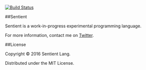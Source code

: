 [![Build Status](https://travis-ci.org/sentient-lang/sentient-lang.svg?branch=gh-pages)](https://travis-ci.org/sentient-lang/sentient-lang)

##Sentient

Sentient is a work-in-progress experimental programming language.

For more information, contact me on [Twitter](https://twitter.com/cpatuzzo).

##License

Copyright © 2016 Sentient Lang.

Distributed under the MIT License.

